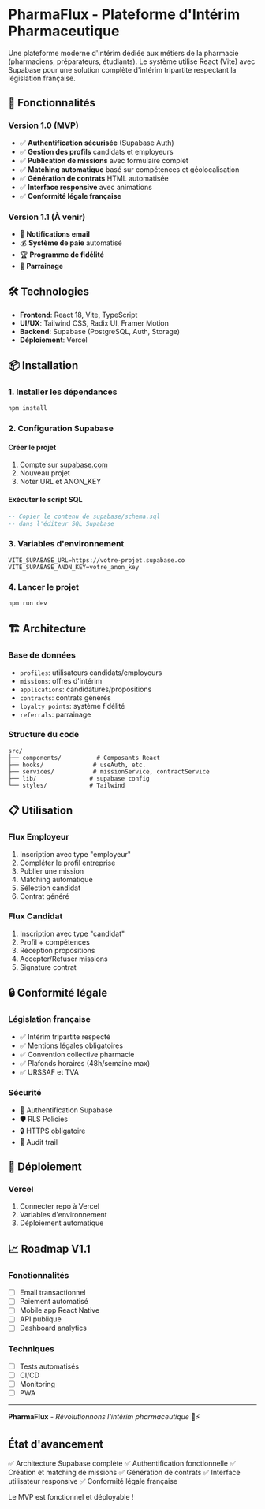 # PharmaFlux - Plateforme d'Intérim Pharmaceutique

Une plateforme moderne d'intérim dédiée aux métiers de la pharmacie (pharmaciens, préparateurs, étudiants). Le système utilise React (Vite) avec Supabase pour une solution complète d'intérim tripartite respectant la législation française.

## 🚀 Fonctionnalités

### Version 1.0 (MVP)
- ✅ **Authentification sécurisée** (Supabase Auth)
- ✅ **Gestion des profils** candidats et employeurs
- ✅ **Publication de missions** avec formulaire complet
- ✅ **Matching automatique** basé sur compétences et géolocalisation
- ✅ **Génération de contrats** HTML automatisée
- ✅ **Interface responsive** avec animations
- ✅ **Conformité légale française**

### Version 1.1 (À venir)
- 📧 **Notifications email**
- 💰 **Système de paie** automatisé
- 🏆 **Programme de fidélité**
- 👥 **Parrainage**

## 🛠 Technologies

- **Frontend**: React 18, Vite, TypeScript
- **UI/UX**: Tailwind CSS, Radix UI, Framer Motion
- **Backend**: Supabase (PostgreSQL, Auth, Storage)
- **Déploiement**: Vercel

## 📦 Installation

### 1. Installer les dépendances
```bash
npm install
```

### 2. Configuration Supabase

#### Créer le projet
1. Compte sur [supabase.com](https://supabase.com)
2. Nouveau projet
3. Noter URL et ANON_KEY

#### Exécuter le script SQL
```sql
-- Copier le contenu de supabase/schema.sql
-- dans l'éditeur SQL Supabase
```

### 3. Variables d'environnement
```env
VITE_SUPABASE_URL=https://votre-projet.supabase.co
VITE_SUPABASE_ANON_KEY=votre_anon_key
```

### 4. Lancer le projet
```bash
npm run dev
```

## 🏗 Architecture

### Base de données
- `profiles`: utilisateurs candidats/employeurs
- `missions`: offres d'intérim
- `applications`: candidatures/propositions
- `contracts`: contrats générés
- `loyalty_points`: système fidélité
- `referrals`: parrainage

### Structure du code
```
src/
├── components/          # Composants React
├── hooks/              # useAuth, etc.
├── services/           # missionService, contractService
├── lib/               # supabase config
└── styles/            # Tailwind
```

## 📋 Utilisation

### Flux Employeur
1. Inscription avec type "employeur"
2. Compléter le profil entreprise
3. Publier une mission
4. Matching automatique
5. Sélection candidat
6. Contrat généré

### Flux Candidat
1. Inscription avec type "candidat"
2. Profil + compétences
3. Réception propositions
4. Accepter/Refuser missions
5. Signature contrat

## 🔒 Conformité légale

### Législation française
- ✅ Intérim tripartite respecté
- ✅ Mentions légales obligatoires
- ✅ Convention collective pharmacie
- ✅ Plafonds horaires (48h/semaine max)
- ✅ URSSAF et TVA

### Sécurité
- 🔐 Authentification Supabase
- 🛡 RLS Policies
- 🔒 HTTPS obligatoire
- 📝 Audit trail

## 🚀 Déploiement

### Vercel
1. Connecter repo à Vercel
2. Variables d'environnement
3. Déploiement automatique

## 📈 Roadmap V1.1

### Fonctionnalités
- [ ] Email transactionnel
- [ ] Paiement automatisé
- [ ] Mobile app React Native
- [ ] API publique
- [ ] Dashboard analytics

### Techniques
- [ ] Tests automatisés
- [ ] CI/CD
- [ ] Monitoring
- [ ] PWA

---

**PharmaFlux** - *Révolutionnons l'intérim pharmaceutique* 💊⚡

## État d'avancement

✅ Architecture Supabase complète
✅ Authentification fonctionnelle
✅ Création et matching de missions
✅ Génération de contrats
✅ Interface utilisateur responsive
✅ Conformité légale française

Le MVP est fonctionnel et déployable !